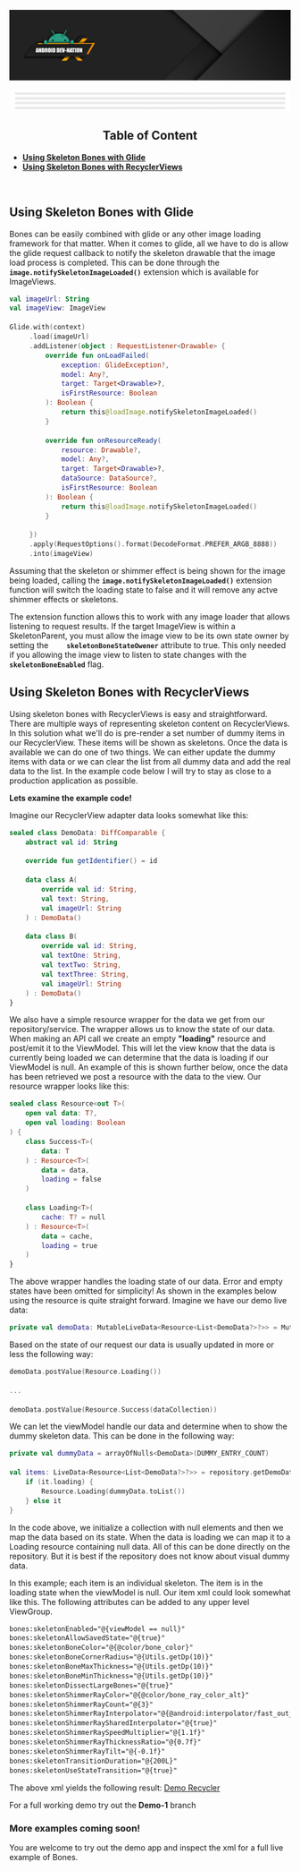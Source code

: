[![Dev Nation Banner](media/images/android_dev_nation_banner.png)](https://medium.com/android-dev-nation)

<div align="center">
  
![Banner Demo](./media/gifs/wide_banner_white.gif)

## Table of Content
</div>

  
- **[Using Skeleton Bones with Glide](#using-skeleton-bones-with-glide)**
- **[Using Skeleton Bones with RecyclerViews](#using-skeleton-bones-with-recyclerviews)**
<br/>

## Using Skeleton Bones with Glide

Bones can be easily combined with glide or any other image loading framework for that matter. When it comes to glide, all we have to do is allow the glide request callback to notify the skeleton drawable that the image load process is completed. This can be done through the **`image.notifySkeletonImageLoaded()`** extension which is available for ImageViews.

```kotlin
val imageUrl: String
val imageView: ImageView

Glide.with(context)
     .load(imageUrl)
     .addListener(object : RequestListener<Drawable> {
         override fun onLoadFailed(
             exception: GlideException?,
             model: Any?,
             target: Target<Drawable>?,
             isFirstResource: Boolean
         ): Boolean {
             return this@loadImage.notifySkeletonImageLoaded()
         }

         override fun onResourceReady(
             resource: Drawable?,
             model: Any?,
             target: Target<Drawable>?,
             dataSource: DataSource?,
             isFirstResource: Boolean
         ): Boolean {
             return this@loadImage.notifySkeletonImageLoaded()
         }

     })
     .apply(RequestOptions().format(DecodeFormat.PREFER_ARGB_8888))
     .into(imageView)

```

Assuming that the skeleton or shimmer effect is being shown for the image being loaded, calling the **`image.notifySkeletonImageLoaded()`** extension function will switch the loading state to false and it will remove any actve shimmer effects or skeletons.

The extension function allows this to work with any image loader that allows listening to request results. If the target ImageView is within a SkeletonParent, you must allow the image view to be its own state owner by setting the **`    skeletonBoneStateOwener`** attribute to true. This only needed if you allowing the image view to listen to state changes with the **`skeletonBoneEnabled`** flag.

## Using Skeleton Bones with RecyclerViews

Using skeleton bones with RecyclerViews is easy and straightforward. There are multiple ways of representing skeleton content on RecyclerViews. In this solution what we'll do is pre-render a set number of dummy items in our RecyclerView. These items will be shown as skeletons. Once the data is available we can do one of two things. We can either update the dummy items with data or we can clear the list from all dummy data and add the real data to the list. In the example code below I will try to stay as close to a production application as possible. 

**Lets examine the example code!** 

Imagine our RecyclerView adapter data looks somewhat like this:

```kotlin
sealed class DemoData: DiffComparable {
    abstract val id: String

    override fun getIdentifier() = id

    data class A(
        override val id: String,
        val text: String,
        val imageUrl: String
    ) : DemoData()

    data class B(
        override val id: String,
        val textOne: String,
        val textTwo: String,
        val textThree: String,
        val imageUrl: String
    ) : DemoData()
}
```

We also have a simple resource wrapper for the data we get from our repository/service. The wrapper allows us to know the state of our data. When making an API call we create an empty **"loading"** resource and post/emit it to the ViewModel. This will let the view know that the data is currently being loaded we can determine that the data is loading if our ViewModel is null. An example of this is shown further below, once the data has been retrieved we post a resource with the data to the view. Our resource wrapper looks like this:

```kotlin
sealed class Resource<out T>(
    open val data: T?,
    open val loading: Boolean
) {
    class Success<T>(
        data: T
    ) : Resource<T>(
        data = data,
        loading = false
    )

    class Loading<T>(
        cache: T? = null
    ) : Resource<T>(
        data = cache,
        loading = true
    )
}
```

The above wrapper handles the loading state of our data. Error and empty states have been omitted for simplicity! As shown in the examples below using the resource is quite straight forward. Imagine we have our demo live data:

```kotlin
private val demoData: MutableLiveData<Resource<List<DemoData?>?>> = MutableLiveData()
```

Based on the state of our request our data is usually updated in more or less the following way:

```kotlin
demoData.postValue(Resource.Loading())

...

demoData.postValue(Resource.Success(dataCollection))
```

We can let the viewModel handle our data and determine when to show the dummy skeleton data. This can be done in the following way:

```kotlin
private val dummyData = arrayOfNulls<DemoData>(DUMMY_ENTRY_COUNT)

val items: LiveData<Resource<List<DemoData?>?>> = repository.getDemoData().map {
    if (it.loading) {
        Resource.Loading(dummyData.toList())
    } else it
}
```

In the code above, we initialize a collection with null elements and then we map the data based on its state. When the data is loading we can map it to a Loading resource containing null data. All of this can be done directly on the repository. But it is best if the repository does not know about visual dummy data. 

In this example; each item is an individual skeleton. The item is in the loading state when the viewModel is null. Our item  xml could look somewhat like this. The following attributes can be added to any upper level ViewGroup.

```xml
bones:skeletonEnabled="@{viewModel == null}"
bones:skeletonAllowSavedState="@{true}"
bones:skeletonBoneColor="@{@color/bone_color}"
bones:skeletonBoneCornerRadius="@{Utils.getDp(10)}"
bones:skeletonBoneMaxThickness="@{Utils.getDp(10)}"
bones:skeletonBoneMinThickness="@{Utils.getDp(10)}"
bones:skeletonDissectLargeBones="@{true}"
bones:skeletonShimmerRayColor="@{@color/bone_ray_color_alt}"
bones:skeletonShimmerRayCount="@{3}"
bones:skeletonShimmerRayInterpolator="@{@android:interpolator/fast_out_slow_in}"
bones:skeletonShimmerRaySharedInterpolator="@{true}"
bones:skeletonShimmerRaySpeedMultiplier="@{1.1f}"
bones:skeletonShimmerRayThicknessRatio="@{0.7f}"
bones:skeletonShimmerRayTilt="@{-0.1f}"
bones:skeletonTransitionDuration="@{200L}"
bones:skeletonUseStateTransition="@{true}"
```
The above xml yields the following result: [Demo Recycler](https://github.com/EudyContreras/Skeleton-Bones/blob/development/media/gifs/recycler-demo.gif)

For a full working demo try out the **Demo-1** branch

### More examples coming soon!

You are welcome to try out the demo app and inspect the xml for a full
live example of Bones.
